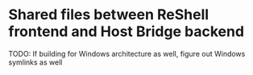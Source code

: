 # Shared files between ReShell frontend and Host Bridge backend

TODO: If building for Windows architecture as well, figure out Windows symlinks as well